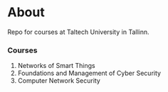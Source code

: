 # About
Repo for courses at Taltech University in Tallinn.

### Courses
1. Networks of Smart Things
2. Foundations and Management of Cyber Security
3. Computer Network Security
